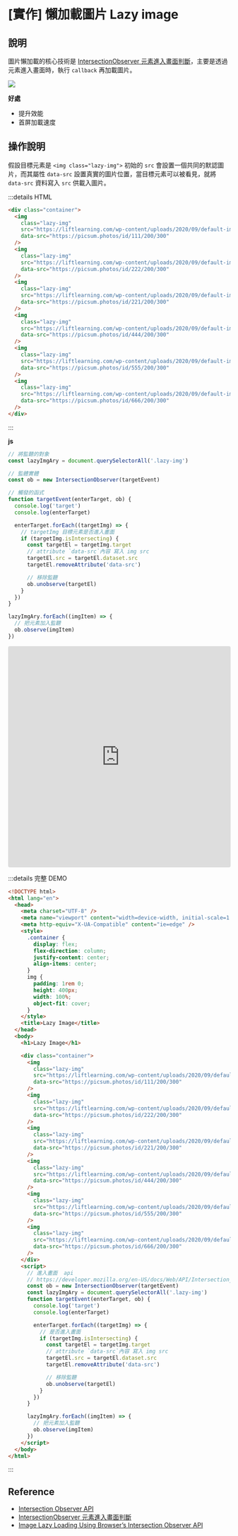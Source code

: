 # [實作] 懶加載圖片 Lazy image

## 說明

圖片懶加載的核心技術是 [IntersectionObserver 元素進入畫面判斷]，主要是透過元素進入畫面時，執行 `callback` 再加載圖片。

![](/Javascript/img/lazy-image-demo.gif)

**好處**

- 提升效能
- 首屏加載速度

## 操作說明

假設目標元素是 `<img class="lazy-img">` 初始的 `src` 會設置一個共同的默認圖片，而其屬性 `data-src` 設置真實的圖片位置，當目標元素可以被看見，就將 `data-src` 資料寫入 `src` 供載入圖片。

:::details HTML

```html {4-5}
<div class="container">
  <img
    class="lazy-img"
    src="https://liftlearning.com/wp-content/uploads/2020/09/default-image.png"
    data-src="https://picsum.photos/id/111/200/300"
  />
  <img
    class="lazy-img"
    src="https://liftlearning.com/wp-content/uploads/2020/09/default-image.png"
    data-src="https://picsum.photos/id/222/200/300"
  />
  <img
    class="lazy-img"
    src="https://liftlearning.com/wp-content/uploads/2020/09/default-image.png"
    data-src="https://picsum.photos/id/221/200/300"
  />
  <img
    class="lazy-img"
    src="https://liftlearning.com/wp-content/uploads/2020/09/default-image.png"
    data-src="https://picsum.photos/id/444/200/300"
  />
  <img
    class="lazy-img"
    src="https://liftlearning.com/wp-content/uploads/2020/09/default-image.png"
    data-src="https://picsum.photos/id/555/200/300"
  />
  <img
    class="lazy-img"
    src="https://liftlearning.com/wp-content/uploads/2020/09/default-image.png"
    data-src="https://picsum.photos/id/666/200/300"
  />
</div>
```

:::

**js**

```js {5,8,14,21,28}
// 將監聽的對象
const lazyImgAry = document.querySelectorAll('.lazy-img')

// 監體實體
const ob = new IntersectionObserver(targetEvent)

// 觸發的函式
function targetEvent(enterTarget, ob) {
  console.log('target')
  console.log(enterTarget)

  enterTarget.forEach((targetImg) => {
    // targetImg 目標元素是否進入畫面
    if (targetImg.isIntersecting) {
      const targetEl = targetImg.target
      // attribute `data-src`內容 寫入 img src
      targetEl.src = targetEl.dataset.src
      targetEl.removeAttribute('data-src')

      // 移除監聽
      ob.unobserve(targetEl)
    }
  })
}

lazyImgAry.forEach((imgItem) => {
  // 把元素加入監聽
  ob.observe(imgItem)
})
```

<iframe src="https://codesandbox.io/embed/lazy-image-bupp12?fontsize=14&hidenavigation=1&theme=dark"
     style="width:100%; height:500px; border:0; border-radius: 4px; overflow:hidden;"
     title="lazy image"
     allow="accelerometer; ambient-light-sensor; camera; encrypted-media; geolocation; gyroscope; hid; microphone; midi; payment; usb; vr; xr-spatial-tracking"
     sandbox="allow-forms allow-modals allow-popups allow-presentation allow-same-origin allow-scripts"
   ></iframe>

:::details 完整 DEMO

```html
<!DOCTYPE html>
<html lang="en">
  <head>
    <meta charset="UTF-8" />
    <meta name="viewport" content="width=device-width, initial-scale=1.0" />
    <meta http-equiv="X-UA-Compatible" content="ie=edge" />
    <style>
      .container {
        display: flex;
        flex-direction: column;
        justify-content: center;
        align-items: center;
      }
      img {
        padding: 1rem 0;
        height: 400px;
        width: 100%;
        object-fit: cover;
      }
    </style>
    <title>Lazy Image</title>
  </head>
  <body>
    <h1>Lazy Image</h1>

    <div class="container">
      <img
        class="lazy-img"
        src="https://liftlearning.com/wp-content/uploads/2020/09/default-image.png"
        data-src="https://picsum.photos/id/111/200/300"
      />
      <img
        class="lazy-img"
        src="https://liftlearning.com/wp-content/uploads/2020/09/default-image.png"
        data-src="https://picsum.photos/id/222/200/300"
      />
      <img
        class="lazy-img"
        src="https://liftlearning.com/wp-content/uploads/2020/09/default-image.png"
        data-src="https://picsum.photos/id/221/200/300"
      />
      <img
        class="lazy-img"
        src="https://liftlearning.com/wp-content/uploads/2020/09/default-image.png"
        data-src="https://picsum.photos/id/444/200/300"
      />
      <img
        class="lazy-img"
        src="https://liftlearning.com/wp-content/uploads/2020/09/default-image.png"
        data-src="https://picsum.photos/id/555/200/300"
      />
      <img
        class="lazy-img"
        src="https://liftlearning.com/wp-content/uploads/2020/09/default-image.png"
        data-src="https://picsum.photos/id/666/200/300"
      />
    </div>
    <script>
      // 進入畫面  api
      // https://developer.mozilla.org/en-US/docs/Web/API/Intersection_Observer_API
      const ob = new IntersectionObserver(targetEvent)
      const lazyImgAry = document.querySelectorAll('.lazy-img')
      function targetEvent(enterTarget, ob) {
        console.log('target')
        console.log(enterTarget)

        enterTarget.forEach((targetImg) => {
          // 是否進入畫面
          if (targetImg.isIntersecting) {
            const targetEl = targetImg.target
            // attribute `data-src`內容 寫入 img src
            targetEl.src = targetEl.dataset.src
            targetEl.removeAttribute('data-src')

            // 移除監聽
            ob.unobserve(targetEl)
          }
        })
      }

      lazyImgAry.forEach((imgItem) => {
        // 把元素加入監聽
        ob.observe(imgItem)
      })
    </script>
  </body>
</html>
```

:::

## Reference

[intersection observer api]: https://developer.mozilla.org/en-US/docs/Web/API/Intersection_Observer_API
[intersectionobserver 元素進入畫面判斷]: /Javascript/intersectionObserver

- [Intersection Observer API]
- [IntersectionObserver 元素進入畫面判斷]
- [Image Lazy Loading Using Browser’s Intersection Observer API ](https://medium.com/fasal-engineering/image-lazy-loading-using-browsers-intersection-observer-api-a-step-by-step-guide-with-examples-b1a867614e8)
